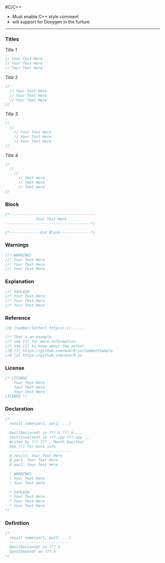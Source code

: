 #C/C++
* Must enable C++ style comment
* will support for Doxygen in the furture

***

### Titles
*Title 1*
```cpp
// Your Text Here
// Your Text Here
// Your Text Here
```
*Title 2*
```cpp
//
  // Your Text Here
  // Your Text Here
  // Your Text Here
//
```
*Title 3*
```cpp
//
  //
    // Your Text Here
    // Your Text Here
    // Your Text Here
//
```
*Title 4*
```cpp
//
  //
    //
      // Text Here
      // Text Here
      // Text Here
//
```
### Block
```cpp
/*---------------------------------------
              Your Text Here
---------------------------------------*/

/*--------------End Block--------------*/
```
### Warnings
```cpp
//! WARNINGS
//! Your Text Here
//! Your Text Here
//! Your Text Here
```
### Explanation
```cpp
//* EXPLAIN
//* Your Text Here
//* Your Text Here
//* Your Text Here
```
### Reference
```cpp
//@ [number/letter] http(s)://......

//* That's an example
//* see [1] for more information.
//* see [2] to know about the author.
//@ [1] https://github.com/mzer0-yu/CommentSample
//@ [2] https://github.com/mzer0-yu
```
### License
```cpp
/* LICENSE
    Your Text Here
    Your Text Here
    Your Text Here
LICENSE */
```
### Declaration
```cpp
/*
  result name(par1, par2, ...)
  
  Decl(Declared) in ???.h ???.h ...
  Invl(Involved) in ???.cpp ???.cpp ...
  Writen by ??? ??? , Month Day/Year
  See [?] for more info
  ----------------------------
  @ result: Your Text Here
  @ par1: Your Text Here
  @ par2: Your Text Here
  
  ! WARNINGS
  ! Your Text Here
  ! Your Text Here
  
  * EXPLAIN
  * Your Text Here
  * Your Text Here
  * Your Text Here
*/
```
### Definition
```cpp
/*
  result name(par1, par2, ...)
  ----------------------------
  Decl(Declared) in ???.h
  Dpnd(Depend) on ???.h
*/
```
